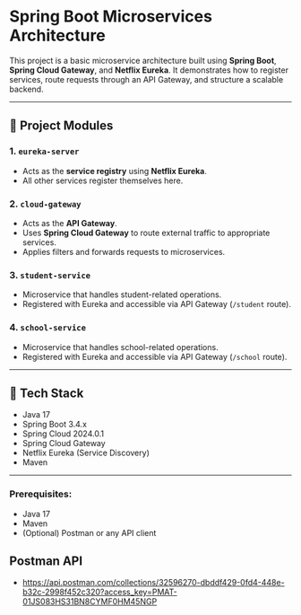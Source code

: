 # Spring Boot Microservices Architecture

This project is a basic microservice architecture built using **Spring Boot**, **Spring Cloud Gateway**, and **Netflix Eureka**. It demonstrates how to register services, route requests through an API Gateway, and structure a scalable backend.

---

## 🧱 Project Modules

### 1. `eureka-server`
- Acts as the **service registry** using **Netflix Eureka**.
- All other services register themselves here.

### 2. `cloud-gateway`
- Acts as the **API Gateway**.
- Uses **Spring Cloud Gateway** to route external traffic to appropriate services.
- Applies filters and forwards requests to microservices.

### 3. `student-service`
- Microservice that handles student-related operations.
- Registered with Eureka and accessible via API Gateway (`/student` route).

### 4. `school-service`
- Microservice that handles school-related operations.
- Registered with Eureka and accessible via API Gateway (`/school` route).

---

## 🔧 Tech Stack

- Java 17
- Spring Boot 3.4.x
- Spring Cloud 2024.0.1
- Spring Cloud Gateway
- Netflix Eureka (Service Discovery)
- Maven

---

### Prerequisites:
- Java 17
- Maven
- (Optional) Postman or any API client


## Postman API 
- https://api.postman.com/collections/32596270-dbddf429-0fd4-448e-b32c-2998f452c320?access_key=PMAT-01JS083HS31BN8CYMF0HM45NGP
